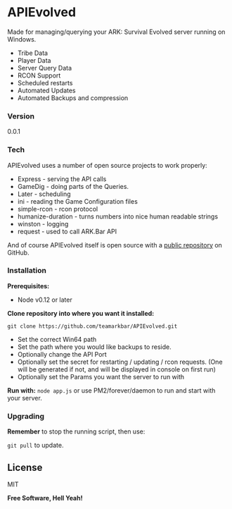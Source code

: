# APIEvolved

Made for managing/querying your ARK: Survival Evolved server running on Windows.

  - Tribe Data
  - Player Data
  - Server Query Data
  - RCON Support
  - Scheduled restarts
  - Automated Updates
  - Automated Backups and compression


### Version
0.0.1

### Tech

APIEvolved uses a number of open source projects to work properly:

* Express - serving the API calls
* GameDig - doing parts of the Queries.
* Later - scheduling
* ini - reading the Game Configuration files
* simple-rcon - rcon protocol
* humanize-duration - turns numbers into nice human readable strings
* winston - logging
* request - used to call ARK.Bar API

And of course APIEvolved itself is open source with a [public repository](https://github.com/teamarkbar/APIEvolved) on GitHub.

### Installation
**Prerequisites:**
- Node v0.12 or later

**Clone repository into where you want it installed:**

```git clone https://github.com/teamarkbar/APIEvolved.git```


- Set the correct Win64 path
- Set the path where you would like backups to reside.
- Optionally change the API Port
- Optionally set the secret for restarting / updating / rcon requests. (One will be generated if not, and will be displayed in console on first run)
- Optionally set the Params you want the server to run with

**Run with:**
```node app.js``` or use PM2/forever/daemon to run and start with your server.

### Upgrading
**Remember** to stop the running script, then use:
 
 ```git pull``` to update.

License
----

MIT


**Free Software, Hell Yeah!**
